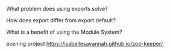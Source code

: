 What problem does using exports solve?

How does export differ from export default?

What is a benefit of using the Module System?



evening project https://isabellesavannah.github.io/zoo-keeper/.